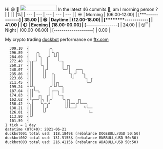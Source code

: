 Hi :smiley: :wave: <img src="https://jojoee.jojoee.com/api/utcnow" width="120" height="20">
In the latest 46 commits :bug:, am I morning person ? 
| | | | |%|
| --- | --- | --- | --- | --- |
| :sunny: | Morning | (06.00-12.00] | [*******-------------] | 35.00 |
| :satisfied: | Daytime | (12.00-18.00] | [********------------] | 41.00 |
| :moon: | Evening | (18.00-00.00] | [****----------------] | 24.00 |
| :sleeping: | Night | (00.00-06.00] | [--------------------] | 0.00 |

My crypto trading [duckbot](https://github.com/jojoee/duckbot) performance on [ftx.com](https://ftx.com/#a=13144711)
```
  309.10  ┤         ╭╮
  296.89  ┤   ╭╮    │╰╮╭╮
  284.69  ┤   │╰╮  ╭╯ ╰╯│
  272.48  ┤╮╭─╯ │  │    ╰─╮
  260.27  ┤││   ╰╮ │      │ ╭╮
  248.07  ┤││    │╭╯      ╰─╯│  ╭──╮
  235.86  ┤││    ││  ╭╮      ╰╮╭╯  ╰╮
  223.66  ┤││    ╰╯  ││       ╰╯    ╰╮ ╭
  211.45  ┤││        ││╭╮            ╰─╯
  199.24  ┼╰╯╮      ╭╯╰╯╰─╮
  187.04  ┤││╰─╮    │╭──╮ │
  174.83  ┤││  ╭╮  ╭╯│  ╰─╮
  162.62  ┤╰╭──╯│╮ │╭╯    ╰╮╭╮   ╭╮
  150.42  ┤╮│   ╰╮─╭╯      │││──╭╯╰──╮
  138.21  ┤││    │╭╯       ╰╯╰──╯   ╰╰──
  126.01  ┤││    ╰╯                   ╰─
  113.80  ┤╰╯
  101.59  ┤
1 tick = 1 day
datetime (UTC+0): 2021-06-21
duckbot001 total usd: 118.1849$ (rebalance DOGEBULL/USD 50:50)
duckbot002 total usd: 131.5155$ (rebalance BNBBULL/USD 50:50)
duckbot003 total usd: 216.4115$ (rebalance ADABULL/USD 50:50)
```

